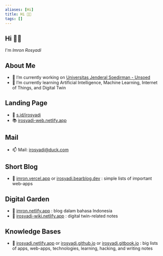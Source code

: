 ```yaml
---
aliases: [Hi]
title: Hi 👋🏼
tags: []
---
```


## Hi 👋🏼

I'm _Imron Rosyadi_

## About Me

- 🔭 I’m currently working on [Universitas Jenderal Soedirman - Unsoed](http://elektro.ft.unsoed.ac.id/imron-rosyadi/)
- 🌱 I’m currently learning Artificial Intelligence, Machine Learning, Internet of Things, and Digital Twin

## Landing Page

- 🔗 [s.id/irosyadi](https://s.id/irosyadi)
- 📚 [irosyadi-web.netlify.app](https://irosyadi-web.netlify.app)

## Mail

- 📫 Mail: irosyadi@duck.com

## Short Blog

- 📑 [imron.vercel.app](https://imron.vercel.app) or [irosyadi.bearblog.dev](https://irosyadi.bearblog.dev) : simple lists of important web-apps

## Digital Garden

- 📘 [imron.netlify.app](https://imron.netlify.app) : blog dalam bahasa Indonesia
- 📘 [irosyadi-wiki.netlify.app](https://irosyadi-wiki.netlify.app) : digital twin-related notes

## Knowledge Bases

- 📕 [irosyadi.netlify.app](https://irosyadi.netlify.app) or [irosyadi.github.io](https://irosyadi.github.io) or [irosyadi.gitbook.io](https://irosyadi.gitbook.io) : big lists of apps, web-apps, technologies, learning, hacking, and writing notes
